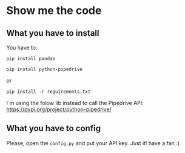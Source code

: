 # Show me the code

## What you have to install

You have to:

`pip install pandas`

`pip install python-pipedrive`

or

`pip install -r requirements.txt`

I`m using the folow lib instead to call the Pipedrive API: https://pypi.org/project/python-pipedrive/

## What you have to config

Please, open the `config.py` and put your API key. Just it! have a fan :)

